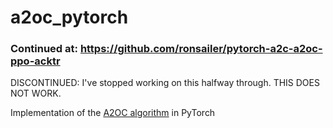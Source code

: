 # a2oc_pytorch

### Continued at: https://github.com/ronsailer/pytorch-a2c-a2oc-ppo-acktr

DISCONTINUED: I've stopped working on this halfway through. THIS DOES NOT WORK.

Implementation of the [A2OC algorithm](https://arxiv.org/pdf/1709.04571.pdf) in PyTorch
